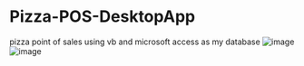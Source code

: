 # Pizza-POS-DesktopApp
pizza point of sales using vb and microsoft access as my database
![image](https://github.com/jedelacruz/Pizza-POS-DesktopApp/assets/93860350/ba15452b-eb5d-440d-a0fe-8a53d5c6a313)
![image](https://github.com/jedelacruz/Pizza-POS-DesktopApp/assets/93860350/406be3db-a387-435a-88f6-626d12922fa6)
